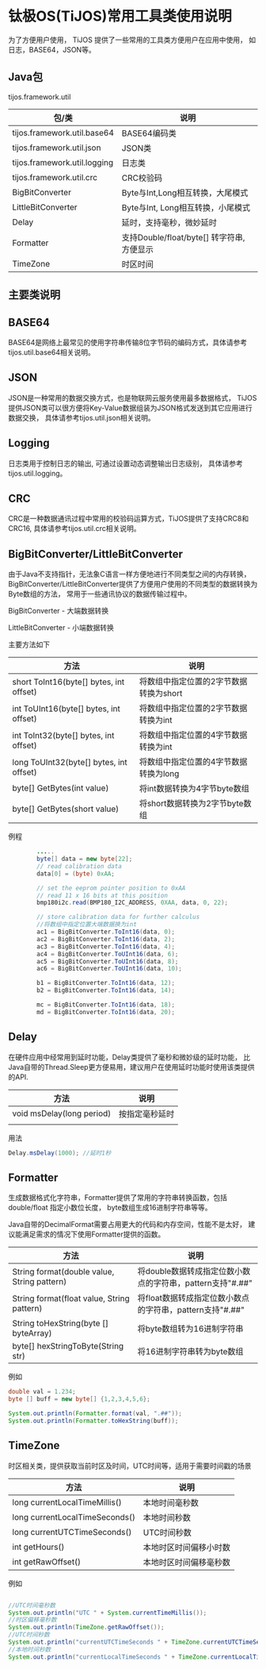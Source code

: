 # 钛极OS(TiJOS)常用工具类使用说明

为了方便用户使用， TiJOS 提供了一些常用的工具类方便用户在应用中使用， 如日志，BASE64，JSON等。

## Java包
tijos.framework.util

| 包/类                  | 说明        |
| ------------------ | --------- |
| tijos.framework.util.base64  | BASE64编码类 |
| tijos.framework.util.json    | JSON类     |
| tijos.framework.util.logging | 日志类       |
| tijos.framework.util.crc     | CRC校验码    |
| BigBitConverter | Byte与Int,Long相互转换，大尾模式 |
| LittleBitConverter | Byte与Int, Long相互转换，小尾模式 |
| Delay | 延时，支持毫秒，微妙延时 |
| Formatter | 支持Double/float/byte[] 转字符串, 方便显示 |
| TimeZone | 时区时间 |



## 主要类说明

## BASE64

BASE64是网络上最常见的使用字符串传输8位字节码的编码方式，具体请参考tijos.util.base64相关说明。

## JSON

JSON是一种常用的数据交换方式，也是物联网云服务使用最多数据格式， TiJOS 提供JSON类可以很方便将Key-Value数据组装为JSON格式发送到其它应用进行数据交换， 具体请参考tijos.util.json相关说明。

## Logging 

日志类用于控制日志的输出, 可通过设置动态调整输出日志级别， 具体请参考tijos.util.logging。

## CRC

CRC是一种数据通讯过程中常用的校验码运算方式，TiJOS提供了支持CRC8和CRC16, 具体请参考tijos.util.crc相关说明。

## BigBitConverter/LittleBitConverter

由于Java不支持指针，无法象C语言一样方便地进行不同类型之间的内存转换， BigBitConverter/LittleBitConverter提供了方便用户使用的不同类型的数据转换为Byte数组的方法， 常用于一些通讯协议的数据传输过程中。

BigBitConverter - 大端数据转换

LittleBitConverter - 小端数据转换

主要方法如下

| 方法                                    | 说明                                   |
| --------------------------------------- | -------------------------------------- |
| short ToInt16(byte[] bytes, int offset) | 将数组中指定位置的2字节数据转换为short |
| int ToUInt16(byte[] bytes, int offset)  | 将数组中指定位置的2字节数据转换为int   |
| int ToInt32(byte[] bytes, int offset)   | 将数组中指定位置的4字节数据转换为int   |
| long ToUInt32(byte[] bytes, int offset) | 将数组中指定位置的4字节数据转换为long  |
| byte[] GetBytes(int value)              | 将int数据转换为4字节byte数组           |
| byte[] GetBytes(short value)            | 将short数据转换为2字节byte数组         |



例程

```java
		.....
		byte[] data = new byte[22];
		// read calibration data
		data[0] = (byte) 0xAA;

		// set the eeprom pointer position to 0xAA
		// read 11 x 16 bits at this position
		bmp180i2c.read(BMP180_I2C_ADDRESS, 0XAA, data, 0, 22);

		// store calibration data for further calculus 
		//将数组中指定位置大端数据换为int
		ac1 = BigBitConverter.ToInt16(data, 0);
		ac2 = BigBitConverter.ToInt16(data, 2);
		ac3 = BigBitConverter.ToInt16(data, 4);
		ac4 = BigBitConverter.ToUInt16(data, 6);
		ac5 = BigBitConverter.ToUInt16(data, 8);
		ac6 = BigBitConverter.ToUInt16(data, 10);

		b1 = BigBitConverter.ToInt16(data, 12);
		b2 = BigBitConverter.ToInt16(data, 14);

		mc = BigBitConverter.ToInt16(data, 18);
		md = BigBitConverter.ToInt16(data, 20);

```



## Delay

在硬件应用中经常用到延时功能，Delay类提供了毫秒和微妙级的延时功能， 比Java自带的Thread.Sleep更方便易用，建议用户在使用延时功能时使用该类提供的API.

| 方法                      | 说明           |
| ------------------------- | -------------- |
| void msDelay(long period) | 按指定毫秒延时 |
|                           |                |

用法

```java
Delay.msDelay(1000); //延时1秒
```



## Formatter

生成数据格式化字符串，Formatter提供了常用的字符串转换函数，包括double/float 指定小数位长度， byte数组生成16进制字符串等等。

Java自带的DecimalFormat需要占用更大的代码和内存空间，性能不是太好， 建议能满足需求的情况下使用Formatter提供的函数。

| 方法                                        | 说明                                                      |
| ------------------------------------------- | --------------------------------------------------------- |
| String format(double value, String pattern) | 将double数据转成指定位数小数点的字符串，pattern支持"#.##" |
| String format(float value, String pattern)  | 将float数据转成指定位数小数点的字符串，pattern支持"#.##"  |
| String toHexString(byte [] byteArray)       | 将byte数组转为16进制字符串                                |
| byte[] hexStringToByte(String str)          | 将16进制字符串转为byte数组                                |

例如

```java
double val = 1.234;
byte [] buff = new byte[] {1,2,3,4,5,6};

System.out.println(Formatter.format(val, ".##"));
System.out.println(Formatter.toHexString(buff));

```

## TimeZone
时区相关类，提供获取当前时区及时间，UTC时间等，适用于需要时间戳的场景

| 方法                                        | 说明                                                      |
| ------------------------------------------- | --------------------------------------------------------- |
| long currentLocalTimeMillis() | 本地时间毫秒数 |
| long currentLocalTimeSeconds() | 本地时间秒数 |
| long currentUTCTimeSeconds()  | UTC时间秒数 |
| int getHours() | 本地时区时间偏移小时数 |
| int getRawOffset()  | 本地时区时间偏移毫秒数 |

例如
```java

//UTC时间毫秒数
System.out.println("UTC " + System.currentTimeMillis());
//时区偏移毫秒数
System.out.println(TimeZone.getRawOffset());
//UTC时间秒数
System.out.println("currentUTCTimeSeconds " + TimeZone.currentUTCTimeSeconds());
//本地时间秒数
System.out.println("currentLocalTimeSeconds " + TimeZone.currentLocalTimeSeconds());

```